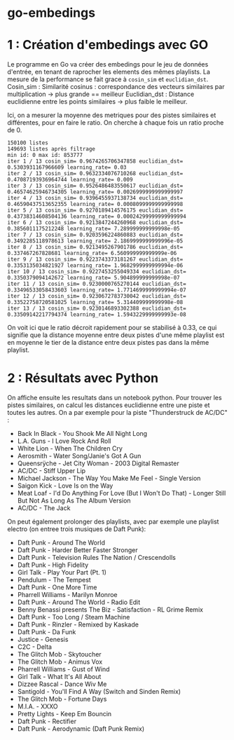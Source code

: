 # go-embedings

# 1 : Création d'embedings avec GO
Le programme en Go va créer des embedings pour le jeu de données d'entrée, en tenant de raprocher les elements des mêmes playlists.
La mesure de la performance se fait grace à `cosin_sim` et  `euclidian_dst`.
Cosin_sim : Similarité cosinus : correspondance des vecteurs similaires par multiplication -> plus grande == meilleur
Euclidian_dst : Distance euclidienne entre les points similaires -> plus faible le meilleur.

Ici, on a mesurer la moyenne des metriques pour des pistes similaires et différentes, pour en faire le ratio. On cherche à chaque fois un ratio proche de 0.

```
150100 listes
149693 listes après filtrage
min id: 0 max id: 853777
iter 1 / 13 cosin_sim= 0.9674265706347858 euclidian_dst= 0.5303931167966609 learning_rate= 0.03
iter 2 / 13 cosin_sim= 0.9632334076710268 euclidian_dst= 0.47087193936964744 learning_rate= 0.009
iter 3 / 13 cosin_sim= 0.9526486483550617 euclidian_dst= 0.46574625946734305 learning_rate= 0.0026999999999999997
iter 4 / 13 cosin_sim= 0.9396455937138734 euclidian_dst= 0.46590437513652355 learning_rate= 0.0008099999999999998
iter 5 / 13 cosin_sim= 0.9270189414576175 euclidian_dst= 0.43738314608504136 learning_rate= 0.00024299999999999994
iter 6 / 13 cosin_sim= 0.9213847244260968 euclidian_dst= 0.3856011175212248 learning_rate= 7.289999999999998e-05
iter 7 / 13 cosin_sim= 0.9203596224860883 euclidian_dst= 0.3492285118978613 learning_rate= 2.1869999999999996e-05
iter 8 / 13 cosin_sim= 0.9213495267901786 euclidian_dst= 0.337467267828681 learning_rate= 6.560999999999999e-06
iter 9 / 13 cosin_sim= 0.9223743373181267 euclidian_dst= 0.3353135034821927 learning_rate= 1.9682999999999994e-06
iter 10 / 13 cosin_sim= 0.9227453255049334 euclidian_dst= 0.3350379094142672 learning_rate= 5.904899999999998e-07
iter 11 / 13 cosin_sim= 0.9230000765270144 euclidian_dst= 0.33496533058433603 learning_rate= 1.7714699999999994e-07
iter 12 / 13 cosin_sim= 0.9230672783730042 euclidian_dst= 0.33522758720581025 learning_rate= 5.314409999999998e-08
iter 13 / 13 cosin_sim= 0.9230146893302388 euclidian_dst= 0.33509142217794374 learning_rate= 1.5943229999999993e-08
```

On voit ici que le ratio décroit rapidement pour se stabilisé à 0.33, ce qui signifie que la distance moyenne entre deux pistes d'une même playlist est en moyenne le tier de la distance entre deux pistes pas dans la même playlist.

# 2 : Résultats avec Python
On affiche ensuite les resultats dans un notebook python.
Pour trouver les pistes similaires, on calcul les distances euclidienne entre une piste et toutes les autres.
On a par exemple pour la piste "Thunderstruck de AC/DC" :
-  Back In Black - You Shook Me All Night Long
- L.A. Guns - I Love Rock And Roll
- White Lion - When The Children Cry
- Aerosmith - Water Song/Janie's Got A Gun
- Queensrÿche - Jet City Woman - 2003 Digital Remaster
- AC/DC - Stiff Upper Lip
- Michael Jackson - The Way You Make Me Feel - Single Version
- Saigon Kick - Love Is on the Way
- Meat Loaf - I'd Do Anything For Love (But I Won't Do That) - Longer Still But Not As Long As The Album Version
- AC/DC - The Jack


On peut également prolonger des playlists, avec par exemple une playlist electro (on entree trois musiques de Daft Punk):
- Daft Punk - Around The World
- Daft Punk - Harder Better Faster Stronger
- Daft Punk - Television Rules The Nation / Crescendolls
- Daft Punk - High Fidelity
- Girl Talk - Play Your Part (Pt. 1)
- Pendulum - The Tempest
- Daft Punk - One More Time
- Pharrell Williams - Marilyn Monroe
- Daft Punk - Around The World - Radio Edit
- Benny Benassi presents The Biz - Satisfaction - RL Grime Remix
- Daft Punk - Too Long / Steam Machine
- Daft Punk - Rinzler - Remixed by Kaskade
- Daft Punk - Da Funk
- Justice - Genesis
- C2C - Delta
- The Glitch Mob - Skytoucher
- The Glitch Mob - Animus Vox
- Pharrell Williams - Gust of Wind
- Girl Talk - What It's All About
- Dizzee Rascal - Dance Wiv Me
- Santigold - You'll Find A Way (Switch and Sinden Remix)
- The Glitch Mob - Fortune Days
- M.I.A. - XXXO
- Pretty Lights - Keep Em Bouncin
- Daft Punk - Rectifier
- Daft Punk - Aerodynamic (Daft Punk Remix)